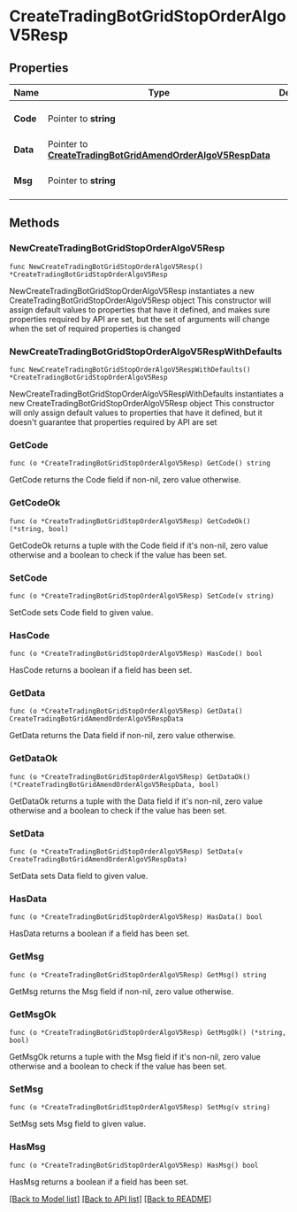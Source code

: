 # CreateTradingBotGridStopOrderAlgoV5Resp

## Properties

Name | Type | Description | Notes
------------ | ------------- | ------------- | -------------
**Code** | Pointer to **string** |  | [optional] [default to ""]
**Data** | Pointer to [**CreateTradingBotGridAmendOrderAlgoV5RespData**](CreateTradingBotGridAmendOrderAlgoV5RespData.md) |  | [optional] 
**Msg** | Pointer to **string** |  | [optional] [default to ""]

## Methods

### NewCreateTradingBotGridStopOrderAlgoV5Resp

`func NewCreateTradingBotGridStopOrderAlgoV5Resp() *CreateTradingBotGridStopOrderAlgoV5Resp`

NewCreateTradingBotGridStopOrderAlgoV5Resp instantiates a new CreateTradingBotGridStopOrderAlgoV5Resp object
This constructor will assign default values to properties that have it defined,
and makes sure properties required by API are set, but the set of arguments
will change when the set of required properties is changed

### NewCreateTradingBotGridStopOrderAlgoV5RespWithDefaults

`func NewCreateTradingBotGridStopOrderAlgoV5RespWithDefaults() *CreateTradingBotGridStopOrderAlgoV5Resp`

NewCreateTradingBotGridStopOrderAlgoV5RespWithDefaults instantiates a new CreateTradingBotGridStopOrderAlgoV5Resp object
This constructor will only assign default values to properties that have it defined,
but it doesn't guarantee that properties required by API are set

### GetCode

`func (o *CreateTradingBotGridStopOrderAlgoV5Resp) GetCode() string`

GetCode returns the Code field if non-nil, zero value otherwise.

### GetCodeOk

`func (o *CreateTradingBotGridStopOrderAlgoV5Resp) GetCodeOk() (*string, bool)`

GetCodeOk returns a tuple with the Code field if it's non-nil, zero value otherwise
and a boolean to check if the value has been set.

### SetCode

`func (o *CreateTradingBotGridStopOrderAlgoV5Resp) SetCode(v string)`

SetCode sets Code field to given value.

### HasCode

`func (o *CreateTradingBotGridStopOrderAlgoV5Resp) HasCode() bool`

HasCode returns a boolean if a field has been set.

### GetData

`func (o *CreateTradingBotGridStopOrderAlgoV5Resp) GetData() CreateTradingBotGridAmendOrderAlgoV5RespData`

GetData returns the Data field if non-nil, zero value otherwise.

### GetDataOk

`func (o *CreateTradingBotGridStopOrderAlgoV5Resp) GetDataOk() (*CreateTradingBotGridAmendOrderAlgoV5RespData, bool)`

GetDataOk returns a tuple with the Data field if it's non-nil, zero value otherwise
and a boolean to check if the value has been set.

### SetData

`func (o *CreateTradingBotGridStopOrderAlgoV5Resp) SetData(v CreateTradingBotGridAmendOrderAlgoV5RespData)`

SetData sets Data field to given value.

### HasData

`func (o *CreateTradingBotGridStopOrderAlgoV5Resp) HasData() bool`

HasData returns a boolean if a field has been set.

### GetMsg

`func (o *CreateTradingBotGridStopOrderAlgoV5Resp) GetMsg() string`

GetMsg returns the Msg field if non-nil, zero value otherwise.

### GetMsgOk

`func (o *CreateTradingBotGridStopOrderAlgoV5Resp) GetMsgOk() (*string, bool)`

GetMsgOk returns a tuple with the Msg field if it's non-nil, zero value otherwise
and a boolean to check if the value has been set.

### SetMsg

`func (o *CreateTradingBotGridStopOrderAlgoV5Resp) SetMsg(v string)`

SetMsg sets Msg field to given value.

### HasMsg

`func (o *CreateTradingBotGridStopOrderAlgoV5Resp) HasMsg() bool`

HasMsg returns a boolean if a field has been set.


[[Back to Model list]](../README.md#documentation-for-models) [[Back to API list]](../README.md#documentation-for-api-endpoints) [[Back to README]](../README.md)


